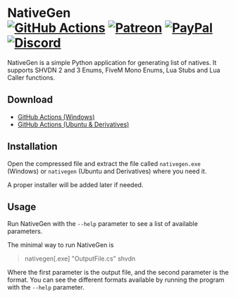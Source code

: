 # NativeGen<br>[![GitHub Actions][actions-img]][actions-url] [![Patreon][patreon-img]][patreon-url] [![PayPal][paypal-img]][paypal-url] [![Discord][discord-img]][discord-url]

NativeGen is a simple Python application for generating list of natives. It supports SHVDN 2 and 3 Enums, FiveM Mono Enums, Lua Stubs and Lua Caller functions.

## Download

* [GitHub Actions (Windows)](https://nightly.link/justalemon/NativeGen/workflows/main/master/NativeGen-Windows.zip)
* [GitHub Actions (Ubuntu & Derivatives)](https://nightly.link/justalemon/NativeGen/workflows/main/master/NativeGen-Ubuntu.zip)

## Installation

Open the compressed file and extract the file called `nativegen.exe` (Windows) or `nativegen` (Ubuntu and Derivatives) where you need it.

A proper installer will be added later if needed.

## Usage

Run NativeGen with the `--help` parameter to see a list of available parameters.

The minimal way to run NativeGen is

> nativegen[.exe] "OutputFile.cs" shvdn

Where the first parameter is the output file, and the second parameter is the format. You can see the different formats available by running the program with the `--help` parameter.

[actions-img]: https://img.shields.io/github/workflow/status/justalemon/NativeGen/Compile%20Script?label=github%20actions
[actions-url]: https://github.com/justalemon/NativeGen/actions
[patreon-img]: https://img.shields.io/badge/support-patreon-FF424D.svg
[patreon-url]: https://www.patreon.com/lemonchan
[paypal-img]: https://img.shields.io/badge/support-paypal-0079C1.svg
[paypal-url]: https://paypal.me/justalemon
[discord-img]: https://img.shields.io/badge/discord-join-7289DA.svg
[discord-url]: https://discord.gg/Cf6sspj
